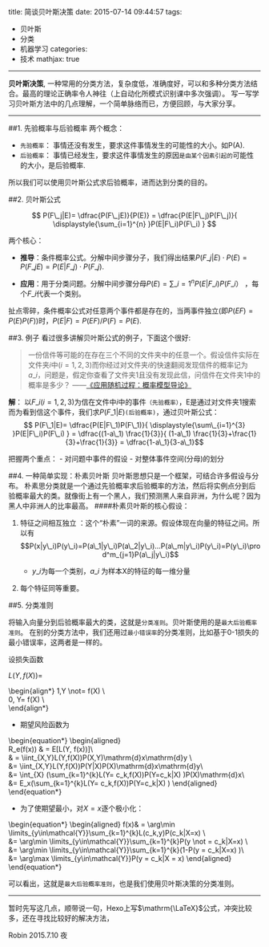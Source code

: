 title: 简谈贝叶斯决策
date: 2015-07-14 09:44:57
tags: 
- 贝叶斯
- 分类
- 机器学习
categories: 
- 技术
mathjax: true 
---


**贝叶斯决策**, 一种常用的分类方法，复杂度低，准确度好，可以和多种分类方法结合。最高的理论正确率令人神往（上自动化所模式识别课中多次强调）。
写一写学习贝叶斯方法中的几点理解，一个简单脉络而已，方便回顾，与大家分享。

-------------------
##1. 先验概率与后验概率
两个概念：
- `先验概率`： 事情还没有发生，要求这件事情发生的可能性的大小。如P(A).
- `后验概率`： 事情已经发生，要求这件事情发生的原因`是由某个因素引起的`可能性的大小，是后验概率. 

所以我们可以使用贝叶斯公式求后验概率，进而达到分类的目的。


##2. 贝叶斯公式

$$ P(F\_j|E)= \dfrac{P(F\_jE)}{P(E)} =  \dfrac{P(E|F\_j)P(F\_j)}{ \displaystyle{\sum_{i=1}^{n} }P(E|F\_i)P(F\_i) } $$

两个核心：
- **推导**：条件概率公式。分解中间步骤分子，我们得出结果$P(F\_j|E) \cdot P(E)= P(F\_jE) =   P(E|F\_j) \cdot P(F\_j)$.   

- **应用**：用于分类问题。分解中间步骤分母$P(E) = \displaystyle{\sum\_{i=1}^{n} }P(E|F\_i)P(F\_i）$ ，每个$F\_i$代表一个类别。

扯点零碎，条件概率公式对任意两个事件都是存在的，当两事件独立(即$P(EF) = P(E)P(F)$)时，$P(E|F) = P(EF)/P(F) = P(E)$.



##3. 例子
看过很多讲解贝叶斯公式的例子，下面这个很好:
> 一份信件等可能的在存在三个不同的文件夹中的任意一个。假设信件实际在文件夹$i$中$(i = 1,2,3)$而你经过对文件夹$i$的快速翻阅发现信件的概率记为$a\_i$，问题是，假定你查看了文件夹1且没有发现此信，问信件在文件夹1中的概率是多少？
                                                              ——[《应用随机过程：概率模型导论》](http://book.douban.com/subject/2309401/)

**解**： 以$F\_i(i = 1,2,3)$为信在文件中$i$中的事件`（先验概率）`，E是通过对文件夹1搜索而为看到信这个事件，我们求$P(F\_1|E)$`(后验概率)`，通过贝叶斯公式：
$$	P(F\_1|E)=  \dfrac{P(E|F\_1)P(F\_1)}{ \displaystyle{\sum\_{i=1}^{3} }P(E|F\_i)P(F\_i) } = \dfrac{(1-a\_1) \frac{1}{3}}{ (1-a\_1) \frac{1}{3}+\frac{1}{3}+\frac{1}{3}} = \dfrac{1-a\_1}{3-a\_1}$$

把握两个重点：
	- 对问题中事件的假设
	- 对整体事件空间(分母)的划分


##4. 一种简单实现：朴素贝叶斯
贝叶斯思想只是一个框架，可结合许多假设与分布。
朴素思分类就是一个通过先验概率求后验概率的方法，然后将实例点分到后验概率最大的类。就像街上有一个黑人，我们预测黑人来自非洲，为什么呢？因为黑人中非洲人的比率最高。
####朴素贝叶斯的核心假设：
1. 特征之间相互独立 ：这个“朴素”一词的来源。假设体现在向量的特征之间。所以有
$$P(x|y\_i)P(y\_i)=P(a\_1|y\_i)P(a\_2|y\_i)...P(a\_m|y\_i)P(y\_i)=P(y\_i)\prod^m_{j=1}P(a\_j|y\_i)$$
	- $y\_i$为每一个类别，$a\_i$ 为样本X的特征的每一维分量
	
2. 每个特征同等重要。


##5. 分类准则

将输入向量分到后验概率最大的类，这就是`分类准则`。贝叶斯使用的是`最大后验概率准则`。
在别的分类方法中，我们还用过`最小错误率`的分类准则，比如基于0-1损失的最小错误率，这两者是一样的。

设损失函数

$L(Y,f(X))=$

\begin{align\*}
1,Y \not= f(X) \\\
0, Y= f(X) \\\
\end{align\*}


- 期望风险函数为

\begin{equation\*}
\begin{aligned}  
R\_e(f(x)) & = E[L(Y, f(x))]\\\
& =  \iint\_{X,Y}L(Y,f(X))P(X,Y)\mathrm{d}x\mathrm{d}y \\\
&= \iint\_{X,Y}L(Y,f(X))P(Y|X)P(X)\mathrm{d}x\mathrm{d}y\\\
&= \int\_{X} (\sum\_{k=1}^{k}L(Y= c\_k,f(X))P(Y=c\_k|X) )P(X)\mathrm{d}x\\\
&= E\_x(\sum_{k=1}^{k}L(Y= c\_k,f(X))P(Y=c\_k|X) )
\end{aligned}
\end{equation\*}

- 为了使期望最小，对$X=x$逐个极小化：

\begin{equation\*}
\begin{aligned} 
f(x)& = \arg\min \limits\_{y\in\mathcal{Y}}\sum\_{k=1}^{k}L(c\_k,y)P(c\_k|X=x) \\\
&=  \arg\min \limits\_{y\in\mathcal{Y}}\sum\_{k=1}^{k}P(y \not = c\_k|X=x) \\\
&=  \arg\min \limits\_{y\in\mathcal{Y}}\sum\_{k=1}^{k}(1-P(y  = c\_k|X=x) )\\\
&=  \arg\max \limits\_{y\in\mathcal{Y}}P(y = c\_k|X = x)
\end{aligned}
\end{equation\*}

可以看出，这就是`最大后验概率准则`，也是我们使用贝叶斯决策的分类准则。


---

暂时先写这几点，顺带说一句，Hexo上写$\mathrm{\LaTeX}$公式，冲突比较多，还在寻找比较好的解决方法，

Robin 
2015.7.10 夜 
